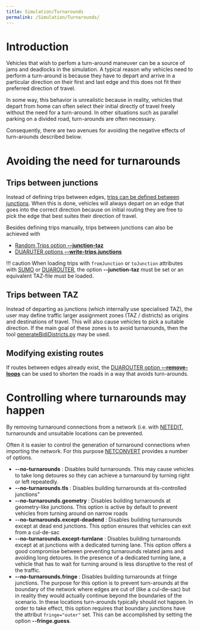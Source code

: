 ```yaml
---
title: Simulation/Turnarounds
permalink: /Simulation/Turnarounds/
---
```


# Introduction
Vehicles that wish to perfom a turn-around maneuver can be a source of jams and deadlocks in the simulation.
A typical reason why vehicles need to perform a turn-around is because they have to depart and arrive in a particular direction on their first and last edge and this does not fit their preferred direction of travel. 

In some way, this behavior is unrealistic because in reality, vehicles that depart from home can often select their initial directly of travel freely without the need for a turn-around. In other situations such as parallel parking on a divided road, turn-arounds are often necessary. 

Consequently, there are two avenues for avoiding the negative effects of turn-arounds described below.

# Avoiding the need for turnarounds

## Trips between junctions
Instead of defining trips between edges, [trips can be defined between junctions](../Definition_of_Vehicles,_Vehicle_Types,_and_Routes.md#routing_between_junctions).
When this is done, vehicles will always depart on an edge that goes into the
correct direction because on initial routing they are free to pick the edge
that best suites their direction of travel.

Besides defining trips manually, trips between junctions can also be achieved
with

- [Random Trips option **--junction-taz**](../Tools/Trip.md#randomtripspy)
- [DUARUTER options **--write-trips.junctions**](../DUAROUTER.md)

!!! caution
    When loading trips with `fromJunction` or `toJunction` attributes with [SUMO](../SUMO.md) or [DUAROUTER](../DUAROUTER.md), the option **--junction-taz** must be set or an equivalent TAZ-file must be loaded.

## Trips between TAZ
Instead of departing as junctions (which internally use specialised TAZ), the
user may define traffic larger assignment zones (TAZ / districts) as origins and
destinations of travel. This will also cause vehicles to pick a suitable
direction. If the main goal of these zones is to avoid turnarounds, then the
tool [generateBidiDistricts.py](../Tools/District.md#generatebididistrictspy) may
be used. 

## Modifying existing routes
If routes between edges already exist, the [DUAROUTER option **--remove-loops**](../DUAROUTER.md) can be used to shorten the roads in a way that avoids turn-arounds.

# Controlling where turnarounds may happen
By removing turnaround connections from a network (i.e. with
[NETEDIT](../NETEDIT.md), turnarounds and unsuitable locations can be prevented.

Often it is easier to control the generation of turnaround connections when
importing the network. For this purpose [NETCONVERT](../NETCONVERT.md) provides a number of options.

- **--no-turnarounds** : Disables build turnarounds. This may cause vehicles to
  take long detoures so they can achieve a turnaround by turning right or left repeatedly.
- **--no-turnarounds.tls** : Disables building turnarounds at tls-controlled junctions"
- **--no-turnarounds.geometry** : Disables building turnarounds at geometry-like junctions. This option is active by default to prevent vehicles from turning around on narrow roads
- **--no-turnarounds.except-deadend** : Disables building turnarounds except at dead end junctions. This option ensures that vehicles can exit from a cul-de-sac
- **--no-turnarounds.except-turnlane** : Disables building turnarounds except at at junctions with a dedicated turning lane. This option offers a good compromise between preventing turnarounds related jams and avoiding long detoures. In the presence of a dedicated turning lane, a vehicle that has to wait for turning around is less disruptive to the rest of the traffic.
- **--no-turnarounds.fringe** : Disables building turnarounds at fringe junctions. The purpose for this option is to prevent turn-arounds at the boundary of the network where edges are cut of (like a cul-de-sac) but in reality they would actually continue beyond the boundaries of the scenario. In these locations turn-arounds typically should not happen. In order to take effect, this option requires that boundary junctions have the attribut `fringe="outer"` set. This can be accomplished by setting the option **--fringe.guess**.


